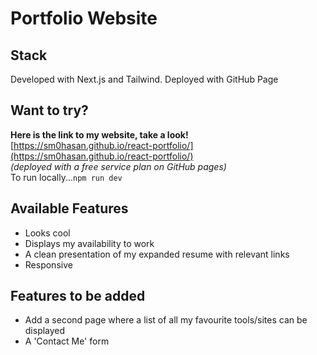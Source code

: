 # Portfolio Website

## Stack
Developed with Next.js and Tailwind. Deployed with GitHub Page

## Want to try?
**Here is the link to my website, take a look!**
<br>[https://sm0hasan.github.io/react-portfolio/](https://sm0hasan.github.io/react-portfolio/)
<br>*(deployed with a free service plan on GitHub pages)*
<br>To run locally...`npm run dev`

## Available Features
- Looks cool
- Displays my availability to work
- A clean presentation of my expanded resume with relevant links
- Responsive

## Features to be added

 - Add a second page where a list of all my favourite tools/sites can be displayed
 - A 'Contact Me' form
